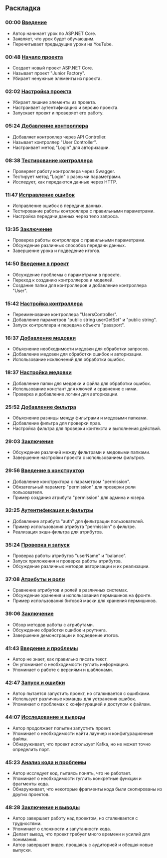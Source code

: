 ## Раскладка

### 00:00 [Введение](https://www.youtube.com/watch?v=Y2hfL8tul_o&t=0s)
- Автор начинает урок по ASP.NET Core.
- Заявляет, что урок будет обучающим.
- Перечитывает предыдущие уроки на YouTube.

### 00:48 [Начало проекта](https://www.youtube.com/watch?v=Y2hfL8tul_o&t=48s)
- Создает новый проект ASP.NET Core.
- Называет проект "Junior Factory".
- Убирает ненужные элементы из проекта.

### 02:02 [Настройка проекта](https://www.youtube.com/watch?v=Y2hfL8tul_o&t=122s)
- Убирает лишние элементы из проекта.
- Настраивает аутентификацию и версию проекта.
- Запускает проект и проверяет его работу.

### 05:24 [Добавление контроллера](https://www.youtube.com/watch?v=Y2hfL8tul_o&t=324s)
- Добавляет контроллер через API Controller.
- Называет контроллер "User Controller".
- Настраивает метод "Login" для авторизации.

### 08:38 [Тестирование контроллера](https://www.youtube.com/watch?v=Y2hfL8tul_o&t=518s)
- Проверяет работу контроллера через Swagger.
- Тестирует метод "Login" с разными параметрами.
- Исследует, как передаются данные через HTTP.

### 11:47 [Исправление ошибок](https://www.youtube.com/watch?v=Y2hfL8tul_o&t=707s)
- Исправление ошибок в передаче данных.
- Тестирование работы контроллера с правильными параметрами.
- Настройка передачи данных через тело запроса.

### 13:35 [Заключение](https://www.youtube.com/watch?v=Y2hfL8tul_o&t=815s)
- Проверка работы контроллера с правильными параметрами.
- Обсуждение различных способов передачи данных.
- Завершение урока и подведение итогов.

### 14:50 [Введение в проект](https://www.youtube.com/watch?v=Y2hfL8tul_o&t=890s)
- Обсуждение проблемы с параметрами в проекте.
- Переход к созданию контроллеров и моделей.
- Создание папки для контроллеров и добавление контроллера "User".

### 15:42 [Настройка контроллера](https://www.youtube.com/watch?v=Y2hfL8tul_o&t=942s)
- Переименование контроллера "UsersController".
- Добавление параметров "public string userGetSet" и "public string".
- Запуск контроллера и передача объекта "passport".

### 16:37 [Добавление медовки](https://www.youtube.com/watch?v=Y2hfL8tul_o&t=997s)
- Объяснение необходимости медовки для обработки запросов.
- Добавление медовки для обработки ошибок и авторизации.
- Использование исключений для обработки ошибок.

### 18:37 [Настройка медовки](https://www.youtube.com/watch?v=Y2hfL8tul_o&t=1117s)
- Добавление папки для медовки и файла для обработки ошибок.
- Использование констант для ключей и сравнение с ними.
- Проверка и добавление логики для авторизации.

### 25:52 [Добавление фильтра](https://www.youtube.com/watch?v=Y2hfL8tul_o&t=1552s)
- Объяснение разницы между фильтрами и медовыми папками.
- Добавление фильтра для проверки прав.
- Настройка фильтра для проверки контекста и выполнения действий.

### 29:03 [Заключение](https://www.youtube.com/watch?v=Y2hfL8tul_o&t=1743s)
- Обсуждение различий между фильтрами и медовыми папками.
- Завершение настройки проекта с использованием фильтров.

### 29:56 [Введение в конструктор](https://www.youtube.com/watch?v=Y2hfL8tul_o&t=1796s)
- Добавление конструктора с параметром "permission".
- Обязательный параметр "permission" для проверки роли пользователя.
- Пример создания атрибута "permission" для админа и юзера.

### 32:25 [Аутентификация и фильтры](https://www.youtube.com/watch?v=Y2hfL8tul_o&t=1945s)
- Добавление атрибута "auth" для фильтрации пользователей.
- Пример использования атрибута "permission" в фильтре.
- Реализация экшн-фильтра для атрибутов.

### 35:24 [Проверка и запуск](https://www.youtube.com/watch?v=Y2hfL8tul_o&t=2124s)
- Проверка работы атрибутов "userName" и "balance".
- Запуск приложения и проверка работы атрибутов.
- Обсуждение различных методов авторизации и их реализации.

### 37:08 [Атрибуты и роли](https://www.youtube.com/watch?v=Y2hfL8tul_o&t=2228s)
- Сравнение атрибутов и ролей в различных системах.
- Обсуждение хранения и использования пермишинов на фронте.
- Пример использования битовой маски для хранения пермишинов.

### 39:06 [Заключение](https://www.youtube.com/watch?v=Y2hfL8tul_o&t=2346s)
- Обзор методов работы с атрибутами.
- Обсуждение обработки ошибок и роутинга.
- Завершение демонстрации и подведение итогов.

### 41:43 [Введение и проблемы](https://www.youtube.com/watch?v=Y2hfL8tul_o&t=2503s)
- Автор не знает, как правильно писать текст.
- Он упоминает о необходимости гуглить информацию.
- Упоминает о работе с версиями и шаблонами.

### 42:47 [Запуск и ошибки](https://www.youtube.com/watch?v=Y2hfL8tul_o&t=2567s)
- Автор пытается запустить проект, но сталкивается с ошибками.
- Использует различные команды для устранения ошибок.
- Упоминает о проблемах с конфигурацией и доступом к файлам.

### 44:07 [Исследование и выводы](https://www.youtube.com/watch?v=Y2hfL8tul_o&t=2647s)
- Автор продолжает попытки запустить проект.
- Упоминает о необходимости найти лаунчер и конфигурационные файлы.
- Обнаруживает, что проект использует Kafka, но не может точно определить порт.

### 45:23 [Анализ кода и проблемы](https://www.youtube.com/watch?v=Y2hfL8tul_o&t=2723s)
- Автор исследует код, пытаясь понять, что не работает.
- Упоминает о необходимости гуглить конкретные функции и фрагменты кода.
- Обнаруживает, что некоторые фрагменты кода были скопированы из других проектов.

### 48:28 [Заключение и выводы](https://www.youtube.com/watch?v=Y2hfL8tul_o&t=2908s)
- Автор завершает работу над проектом, но сталкивается с трудностями.
- Упоминает о сложности и запутанности кода.
- Делает вывод, что проект требует много времени и усилий для понимания.
- Автор завершает видео, прощаясь с аудиторией и обещая новые выпуски.
